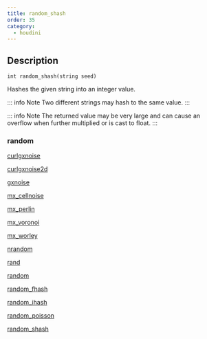 ```yaml
---
title: random_shash
order: 35
category:
  - houdini
---
```


## Description

`int random_shash(string seed)`

Hashes the given string into an integer value.

::: info Note
Two different strings may hash to the same value.
:::

::: info Note
The returned value may be very large and can cause an overflow when further
multiplied or is cast to float.
:::

### random

[curlgxnoise](curlgxnoise.html)

[curlgxnoise2d](curlgxnoise2d.html)

[gxnoise](gxnoise.html)

[mx_cellnoise](mx_cellnoise.html)

[mx_perlin](mx_perlin.html)

[mx_voronoi](mx_voronoi.html)

[mx_worley](mx_worley.html)

[nrandom](nrandom.html)

[rand](rand.html)

[random](random.html)

[random_fhash](random_fhash.html)

[random_ihash](random_ihash.html)

[random_poisson](random_poisson.html)

[random_shash](random_shash.html)
